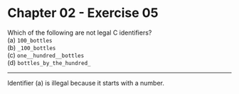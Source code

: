 # Chapter 02 - Exercise 05

Which of the following are not legal C identifiers?  
(a) `100_bottles`  
(b) `_100_bottles`  
(c) `one__hundred__bottles`  
(d) `bottles_by_the_hundred_`  

---

Identifier (a) is illegal because it starts with a number.  
